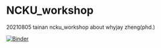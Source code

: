 # NCKU_workshop
20210805 
tainan ncku_workshop
about whyjay zheng(phd.)

[![Binder](https://mybinder.org/badge_logo.svg)](https://mybinder.org/v2/gh/a937032019/NCKU_workshop/HEAD)
